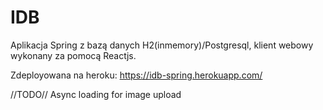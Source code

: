 # IDB
Aplikacja Spring z bazą danych H2(inmemory)/Postgresql, klient webowy wykonany za pomocą Reactjs.

Zdeployowana na heroku: https://idb-spring.herokuapp.com/

//TODO//
Async loading for image upload
